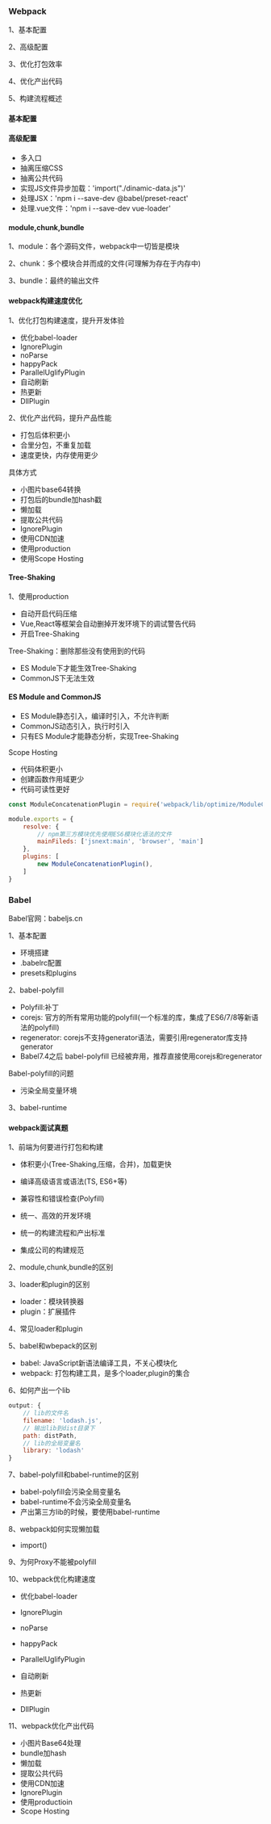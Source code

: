 ### Webpack
1、基本配置

2、高级配置

3、优化打包效率

4、优化产出代码

5、构建流程概述

#### 基本配置

#### 高级配置
- 多入口
- 抽离压缩CSS
- 抽离公共代码
- 实现JS文件异步加载：'import("./dinamic-data.js")'
- 处理JSX：'npm i --save-dev @babel/preset-react'
- 处理.vue文件：'npm i --save-dev vue-loader'

#### module,chunk,bundle
1、module：各个源码文件，webpack中一切皆是模块

2、chunk：多个模块合并而成的文件(可理解为存在于内存中)

3、bundle：最终的输出文件

#### webpack构建速度优化
1、优化打包构建速度，提升开发体验
- 优化babel-loader
- IgnorePlugin
- noParse
- happyPack
- ParallelUglifyPlugin
- 自动刷新
- 热更新
- DllPlugin

2、优化产出代码，提升产品性能
- 打包后体积更小
- 合里分包，不重复加载
- 速度更快，内存使用更少


具体方式
- 小图片base64转换
- 打包后的bundle加hash戳
- 懒加载
- 提取公共代码
- IgnorePlugin
- 使用CDN加速
- 使用production
- 使用Scope Hosting

#### Tree-Shaking
1、使用production
- 自动开启代码压缩
- Vue,React等框架会自动删掉开发环境下的调试警告代码
- 开启Tree-Shaking

Tree-Shaking：删除那些没有使用到的代码
- ES Module下才能生效Tree-Shaking
- CommonJS下无法生效


#### ES Module and CommonJS
- ES Module静态引入，编译时引入，不允许判断
- CommonJS动态引入，执行时引入
- 只有ES Module才能静态分析，实现Tree-Shaking

Scope Hosting
- 代码体积更小
- 创建函数作用域更少
- 代码可读性更好
```javascript
const ModuleConcatenationPlugin = require('webpack/lib/optimize/ModuleConcatenationPlugin')

module.exports = {
    resolve: {
        // npm第三方模块优先使用ES6模块化语法的文件
        mainFileds: ['jsnext:main', 'browser', 'main']
    },
    plugins: [
        new ModuleConcatenationPlugin(),
    ]
}

```


### Babel
Babel官网：babeljs.cn

1、基本配置
- 环境搭建
- .babelrc配置
- presets和plugins

2、babel-polyfill
- Polyfill:补丁
- corejs: 官方的所有常用功能的polyfill(一个标准的库，集成了ES6/7/8等新语法的polyfill)
- regenerator: corejs不支持generator语法，需要引用regenerator库支持generator
- Babel7.4之后 babel-polyfill 已经被弃用，推荐直接使用corejs和regenerator

Babel-polyfill的问题
- 污染全局变量环境

3、babel-runtime


#### webpack面试真题
1、前端为何要进行打包和构建
- 体积更小(Tree-Shaking,压缩，合并)，加载更快
- 编译高级语言或语法(TS, ES6+等)
- 兼容性和错误检查(Polyfill)

- 统一、高效的开发环境
- 统一的构建流程和产出标准
- 集成公司的构建规范

2、module,chunk,bundle的区别

3、loader和plugin的区别
- loader：模块转换器
- plugin：扩展插件

4、常见loader和plugin

5、babel和wbepack的区别
- babel: JavaScript新语法编译工具，不关心模块化
- webpack: 打包构建工具，是多个loader,plugin的集合

6、如何产出一个lib
```javascript
output: {
    // lib的文件名
    filename: 'lodash.js',
    // 输出lib到dist目录下
    path: distPath,
    // lib的全局变量名
    library: 'lodash'
}

```

7、babel-polyfill和babel-runtime的区别
- babel-polyfill会污染全局变量名
- babel-runtime不会污染全局变量名
- 产出第三方lib的时候，要使用babel-runtime

8、webpack如何实现懒加载
- import()

9、为何Proxy不能被polyfill

10、webpack优化构建速度
- 优化babel-loader
- IgnorePlugin
- noParse
- happyPack
- ParallelUglifyPlugin

- 自动刷新
- 热更新
- DllPlugin

11、webpack优化产出代码
- 小图片Base64处理
- bundle加hash
- 懒加载
- 提取公共代码
- 使用CDN加速
- IgnorePlugin
- 使用productioin
- Scope Hosting


